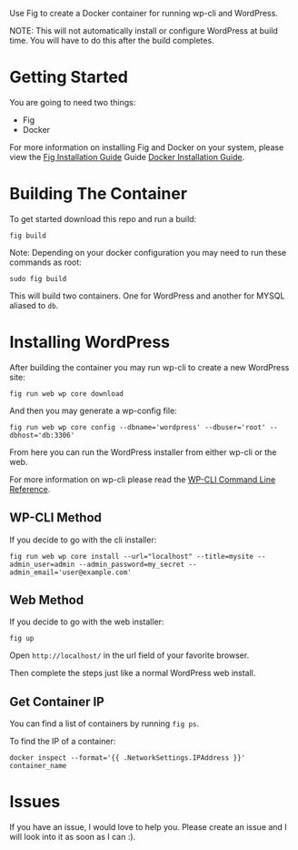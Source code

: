 Use Fig to create a Docker container for running wp-cli and
WordPress.

NOTE: This will not automatically install or configure WordPress at
build time. You will have to do this after the build completes.

# Getting Started
You are going to need two things:

* Fig
* Docker

For more information on installing Fig and Docker on your system,
please view the [Fig Installation Guide](http://www.fig.sh/install.html)
Guide
[Docker Installation Guide](https://docs.docker.com/installation/).

# Building The Container

To get started download this repo and run a build:

```shell
fig build
```

Note: Depending on your docker configuration you may need to run these
commands as root:

```shell
sudo fig build
```

This will build two containers. One for WordPress and another for
MYSQL aliased to `db`.

# Installing WordPress

After building the container you may run wp-cli to create a new
WordPress site:

```shell
fig run web wp core download
```
And then you may generate a wp-config file:

```shell
fig run web wp core config --dbname='wordpress' --dbuser='root' --dbhost='db:3306'
```

From here you can run the WordPress installer from either wp-cli or
the web.

For more information on wp-cli please read the [WP-CLI Command Line
Reference](http://wp-cli.org/commands/).

## WP-CLI Method

If you decide to go with the cli installer:

```shell
fig run web wp core install --url="localhost" --title=mysite --admin_user=admin --admin_password=my_secret --admin_email='user@example.com'
```

## Web Method

If you decide to go with the web installer:

```shell
fig up
```

Open `http://localhost/` in the url field of your favorite
browser.

Then complete the steps just like a normal WordPress web install.

## Get Container IP

You can find a list of containers by running `fig ps`.

To find the IP of a container:

```shell
docker inspect --format='{{ .NetworkSettings.IPAddress }}' container_name
```

# Issues

If you have an issue, I would love to help you. Please create an issue
and I will look into it as soon as I can :).
